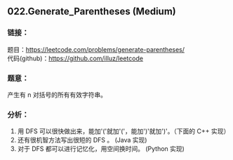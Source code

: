 ## 022.Generate_Parentheses (Medium)

### **链接**：
题目：https://leetcode.com/problems/generate-parentheses/  
代码(github)：https://github.com/illuz/leetcode

### **题意**：
产生有 n 对括号的所有有效字符串。

### **分析**：

1. 用 DFS 可以很快做出来，能加'('就加'('，能加')'就加')'。（下面的 C++ 实现）  
2. 还有很机智方法写出很短的 DFS 。 (Java 实现)  
3. 对于 DFS 都可以进行记忆化，用空间换时间。 (Python 实现)  
